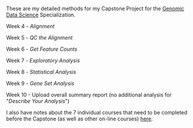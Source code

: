These are my detailed methods for my Capstone Project for the [Genomic Data Science](https://www.coursera.org/specializations/genomic-data-science) Specialization.

Week 4 - *Alignment*

Week 5 - *QC the Alignment*

Week 6 - *Get Feature Counts*

Week 7 - *Exploratory Analysis*

Week 8 - *Statistical Analysis*

Week 9 - *Gene Set Analysis*

Week 10 - Upload overall summary report (no additional analysis for "*Describe Your Analysis*")

I also have notes about the 7 individual courses that need to be completed before the Capstone (as well as other on-line courses) [here](http://cdwscience.blogspot.com/2019/12/experiences-with-on-line-courses.html).